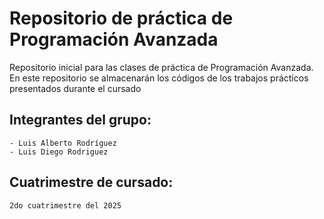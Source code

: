 # Repositorio de práctica de Programación Avanzada

Repositorio inicial para las clases de práctica de Programación Avanzada. En este repositorio se almacenarán los códigos de los trabajos prácticos presentados durante el cursado

## Integrantes del grupo:
    - Luis Alberto Rodríguez 
    - Luis Diego Rodriguez 

## Cuatrimestre de cursado:
    2do cuatrimestre del 2025
